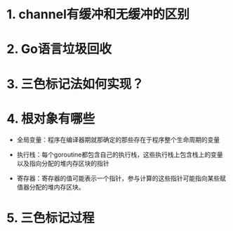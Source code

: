 # 1. channel有缓冲和无缓冲的区别

# 2. Go语言垃圾回收

# 3. 三色标记法如何实现？

# 4. 根对象有哪些

- 全局变量：程序在编译器期就那确定的那些存在于程序整个生命周期的变量

- 执行栈：每个goroutine都包含自己的执行栈，这些执行栈上包含栈上的变量以及指向分配的堆内存区块的指针

- 寄存器：寄存器的值可能表示一个指针，参与计算的这些指针可能指向某些赋值器分配的堆内存区块。

# 5. 三色标记过程
